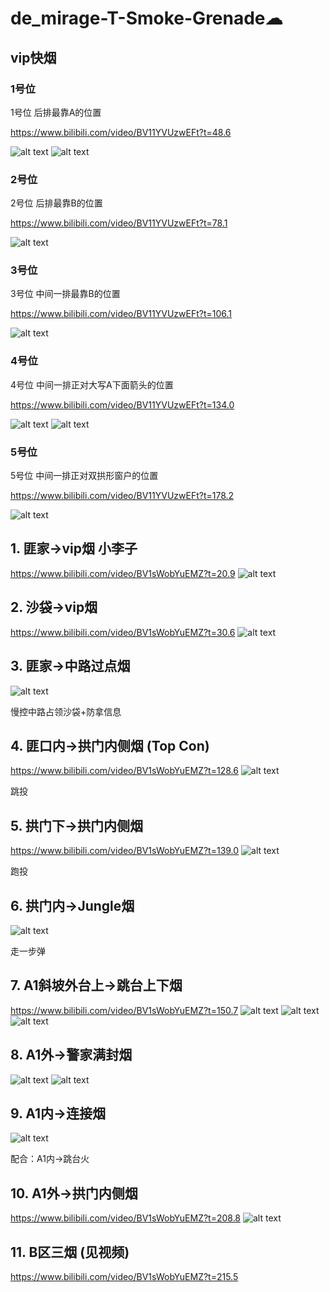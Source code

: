 # de_mirage-T-Smoke-Grenade☁

## vip快烟

### 1号位


1号位 后排最靠A的位置


https://www.bilibili.com/video/BV11YVUzwEFt?t=48.6

![alt text](../../assets/README/mirage-vip-1.png)
![alt text](../../assets/README/mirage-vip-1-zoom.png) 

### 2号位



2号位 后排最靠B的位置


https://www.bilibili.com/video/BV11YVUzwEFt?t=78.1

![alt text](../../assets/README/image-3.png)

### 3号位



3号位 中间一排最靠B的位置 


https://www.bilibili.com/video/BV11YVUzwEFt?t=106.1

![alt text](../../assets/README/image-2.png)

### 4号位



4号位 中间一排正对大写A下面箭头的位置


https://www.bilibili.com/video/BV11YVUzwEFt?t=134.0

![alt text](../../assets/README/image-6.png)
![alt text](../../assets/README/image-1.png)

### 5号位



5号位 中间一排正对双拱形窗户的位置


https://www.bilibili.com/video/BV11YVUzwEFt?t=178.2

![alt text](../../assets/README/image.png) 

## 1. 匪家->vip烟 小李子
https://www.bilibili.com/video/BV1sWobYuEMZ?t=20.9
![alt text](<../../assets/de_mirage-T-Smoke-Grenade/image.png>)

## 2. 沙袋->vip烟
https://www.bilibili.com/video/BV1sWobYuEMZ?t=30.6
![alt text](<../../assets/de_mirage-T-Smoke-Grenade/image-1.png>)


## 3. 匪家->中路过点烟
![alt text](<../../assets/de_mirage-T-Smoke-Grenade/image-2.png>)



慢控中路占领沙袋+防拿信息

## 4. 匪口内->拱门内侧烟 (Top Con)
https://www.bilibili.com/video/BV1sWobYuEMZ?t=128.6
![alt text](<../../assets/de_mirage-T-Smoke-Grenade/image-3.png>)


跳投

## 5. 拱门下->拱门内侧烟 
https://www.bilibili.com/video/BV1sWobYuEMZ?t=139.0
![alt text](<../../assets/de_mirage-T-Smoke-Grenade/image-4.png>)


跑投

## 6. 拱门内->Jungle烟

![alt text](<../../assets/de_mirage-T-Smoke-Grenade/image-5.png>)


走一步弹

## 7. A1斜坡外台上->跳台上下烟
https://www.bilibili.com/video/BV1sWobYuEMZ?t=150.7
![alt text](<../../assets/de_mirage-T-Smoke-Grenade/image-6.png>)
![alt text](<../../assets/de_mirage-T-Smoke-Grenade/image-7.png>)
![alt text](<../../assets/de_mirage-T-Smoke-Grenade/image-8.png>)

## 8. A1外->警家满封烟 
![alt text](<../../assets/de_mirage-T-Smoke-Grenade/image-9.png>)
![alt text](<../../assets/de_mirage-T-Smoke-Grenade/image-10.png>)

## 9. A1内->连接烟
![alt text](<../../assets/de_mirage-T-Smoke-Grenade/image-11.png>)

配合：A1内->跳台火

## 10. A1外->拱门内侧烟
https://www.bilibili.com/video/BV1sWobYuEMZ?t=208.8
![alt text](<../../assets/de_mirage-T-Smoke-Grenade/image-12.png>)

## 11. B区三烟 (见视频)
https://www.bilibili.com/video/BV1sWobYuEMZ?t=215.5

